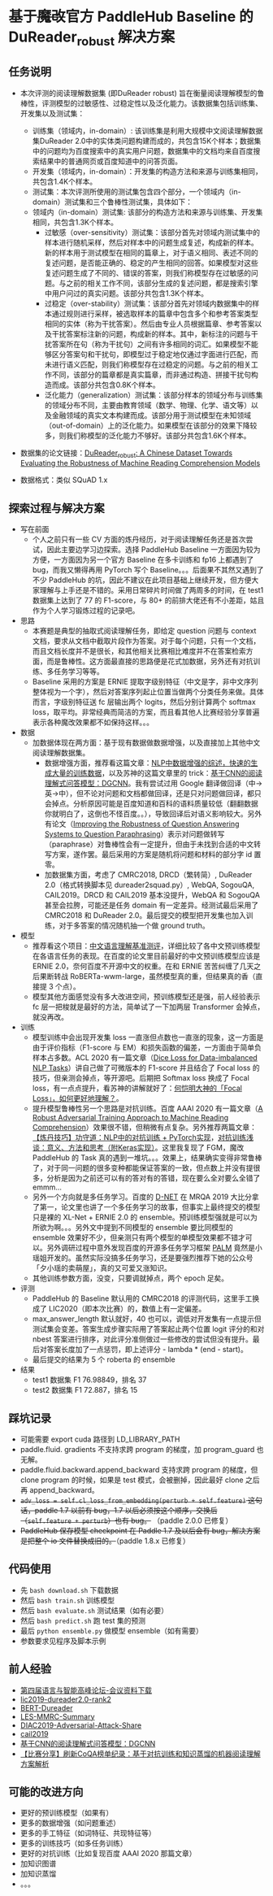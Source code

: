 # 基于~~魔改~~官方 PaddleHub Baseline 的 DuReader<sub>robust</sub> 解决方案

## 任务说明

* 本次评测的阅读理解数据集 (即DuReader robust) 旨在衡量阅读理解模型的鲁棒性，评测模型的过敏感性、过稳定性以及泛化能力。该数据集包括训练集、开发集以及测试集：
  * 训练集（领域内，in-domain）: 该训练集是利用大规模中文阅读理解数据集DuReader 2.0中的实体类问题构建而成的，共包含15K个样本；数据集中的问题均为百度搜索中的真实用户问题，数据集中的文档均来自百度搜索结果中的普通网页或百度知道中的问答页面。
  * 开发集（领域内，in-domain）：开发集的构造方法和来源与训练集相同，共包含1.4K个样本。
  * 测试集：本次评测所使用的测试集包含四个部分，一个领域内（in-domain）测试集和三个鲁棒性测试集，具体如下：
  * 领域内（in-domain）测试集: 该部分的构造方法和来源与训练集、开发集相同，共包含1.3K个样本。
    * 过敏感（over-sensitivity）测试集：该部分首先对领域内测试集中的样本进行随机采样，然后对样本中的问题生成复述，构成新的样本。新的样本用于测试模型在相同的篇章上，对于语义相同、表述不同的复述问题，是否能正确的、稳定的产生相同的回答。如果模型对这些复述问题生成了不同的、错误的答案，则我们称模型存在过敏感的问题。与之前的相关工作不同，该部分生成的复述问题，都是搜索引擎中用户问过的真实问题。该部分共包含1.3K个样本。
    * 过稳定（over-stability）测试集：该部分首先对领域内数据集中的样本通过规则进行采样，被选取样本的篇章中包含多个和参考答案类型相同的实体（称为干扰答案）。然后由专业人员根据篇章、参考答案以及干扰答案标注新的问题，构成新的样本。其中，新标注的问题与干扰答案所在句（称为干扰句）之间有许多相同的词汇。如果模型不能够区分答案句和干扰句，即模型过于稳定地仅通过字面进行匹配，而未进行语义匹配，则我们称模型存在过稳定的问题。与之前的相关工作不同，该部分的篇章都是真实篇章，而非通过构造、拼接干扰句构造而成。该部分共包含0.8K个样本。
    * 泛化能力（generalization）测试集：该部分样本的领域分布与训练集的领域分布不同，主要由教育领域（数学、物理、化学、语文等）以及金融领域的真实文本构建而成。该部分用于测试模型在未知领域（out-of-domain）上的泛化能力。如果模型在该部分的效果下降较多，则我们称模型的泛化能力不够好。该部分共包含1.6K个样本。

* 数据集的论文链接：[DuReader<sub>robust</sub>: A Chinese Dataset Towards Evaluating the Robustness of
Machine Reading Comprehension Models](https://arxiv.org/pdf/2004.11142.pdf)
* 数据格式：类似 SQuAD 1.x

## 探索过程与解决方案

* 写在前面
  * 个人之前只有一些 CV 方面的炼丹经历，对于阅读理解任务还是首次尝试，因此主要边学习边探索。选择 PaddleHub Baseline 一方面因为较为方便，一方面因为另一个官方 Baseline 在多卡训练和 fp16 上都遇到了 bug，而我又懒得再用 PyTorch 写个 Baseline。。。后面果不其然又遇到了不少 PaddleHub 的坑，因此不建议在此项目基础上继续开发，但方便大家理解与上手还是不错的。采用日常碎片时间做了两周多的时间，在 test1 数据集上达到了 77 的 F1-score，与 80+ 的前排大佬还有不小差距，姑且作为个人学习锻炼过程的记录吧。 
* 思路
  * 本赛题是典型的抽取式阅读理解任务，即给定 question 问题与 context 文档，要求从文档中截取片段作为答案。对于每个问题，只有一个文档，而且文档长度并不是很长，和其他相关比赛相比难度并不在答案检索方面，而是鲁棒性。这方面最直接的思路便是花式加数据，另外还有对抗训练、多任务学习等等。
  * Baseline 采用的方案是 ERNIE 提取字级别特征（中文是字，非中文序列整体视为一个字），然后对答案序列起止位置当做两个分类任务来做。具体而言，字级别特征送 fc 层输出两个 logits，然后分别计算两个 softmax loss，取平均。非常经典而简洁的方案，而且看其他人比赛经验分享普遍表示各种魔改效果都不如保持这样。。。
* 数据
  * 加数据体现在两方面：基于现有数据做数据增强，以及直接加上其他中文阅读理解数据集。
    * 数据增强方面，推荐看这篇文章：[NLP中数据增强的综述，快速的生成大量的训练数据](https://zhuanlan.zhihu.com/p/142168215)，以及苏神的这篇文章里的 trick：[基于CNN的阅读理解式问答模型：DGCNN](https://kexue.fm/archives/5409)。我有尝试过用 Google 翻译做回译（中->英->中），但不论对问题和文档都做回译，还是只对问题做回译，都只会掉点。分析原因可能是百度知道和百科的语料质量较低（翻翻数据你就明白了，这倒也不怪百度。。），导致回译后对语义影响较大。另外有论文（[Improving the Robustness of Question Answering Systems to Question Paraphrasing](https://www.aclweb.org/anthology/P19-1610.pdf)）表示对问题做转写（paraphrase）对鲁棒性会有一定提升，但由于未找到合适的中文转写方案，遂作罢。最后采用的方案是随机将问题和材料的部分字 id 置零。
    * 加数据集方面，考虑了 CMRC2018, DRCD（繁转简）, DuReader 2.0（格式转换脚本见 dureader2squad.py）, WebQA, SogouQA, CAIL2019。DRCD 和 CAIL2019 基本没提升，WebQA 和 SogouQA 甚至会拉胯，可能还是任务 domain 有一定差异。经测试最后采用了 CMRC2018 和 DuReader 2.0。最后提交的模型把开发集也加入训练，对于多答案的情况随机抽一个做 ground truth。
* 模型
  * 推荐看这个项目：[中文语言理解基准测评](https://github.com/CLUEbenchmark/CLUE)，详细比较了各中文预训练模型在各语言任务的表现。在百度的论文里目前最好的中文预训练模型应该是 ERNIE 2.0，奈何百度不开源中文的权重。在和 ERNIE 苦苦纠缠了几天之后果断转战 RoBERTa-wwm-large，虽然模型真的重，但结果真的香（直接提 3 个点）。
  * 模型其他方面感觉没有多大改进空间，预训练模型还是强，前人经验表示 fc 层一把梭就是最好的方法，简单试了一下加两层 Transformer 会掉点，就没再改。
* 训练
  * 模型训练中会出现开发集 loss 一直涨但点数也一直涨的现象，这一方面是由于评价指标（F1-score 与 EM）和损失函数的偏差，一方面由于简单负样本占多数。ACL 2020 有一篇文章（[Dice Loss for Data-imbalanced NLP Tasks](https://link.zhihu.com/?target=https%3A//arxiv.org/pdf/1911.02855.pdf)）讲自己做了可微版本的 F1-score 并且结合了 Focal loss 的技巧，但亲测会掉点，等开源吧。后期把 Softmax loss 换成了 Focal loss，有一点点提升，看苏神的讲解就好了：[何恺明大神的「Focal Loss」，如何更好地理解？](https://zhuanlan.zhihu.com/p/32423092)。
  * 提升模型鲁棒性另一个思路是对抗训练。百度 AAAI 2020 有一篇文章（[A Robust Adversarial Training Approach to Machine Reading Comprehension](https://www.aaai.org/Papers/AAAI/2020GB/AAAI-LiuK.6841.pdf)）效果很不错，但稍微有点复杂。另外推荐两篇文章：[【炼丹技巧】功守道：NLP中的对抗训练 + PyTorch实现](https://fyubang.com/2019/10/15/adversarial-train/)，[对抗训练浅谈：意义、方法和思考（附Keras实现）](https://kexue.fm/archives/7234)。这里我复现了 FGM，魔改 PaddleHub 的 Task 真的遇到一堆坑。。。效果上，结果确实变得非常鲁棒了，对于同一问题的很多变种都能保证答案的一致，但点数上并没有提很多，分析是因为之前还可以有的答对有的答错，现在要么全对要么全错了 emmm...
  * 另外一个方向就是多任务学习。百度的 [D-NET](https://www.aclweb.org/anthology/D19-5828/) 在 MRQA 2019 大比分拿了第一，论文里也讲了一个多任务学习的故事，但事实上最终提交的模型只是裸的 XL-Net + ERNIE 2.0 的 ensemble。预训练模型强就是可以为所欲为啊。。。另外文中提到不同模型的 ensemble 要比同模型的 ensemble 效果好不少，但亲测只有两个模型的单模型效果都不错才可以。另外调研过程中意外发现百度的开源多任务学习框架 [PALM](https://github.com/PaddlePaddle/PALM) 竟然是小瑶姐开发的。虽然实际没搞多任务学习，还是要强烈推荐下她的公众号「夕小瑶的卖萌屋」，真的又可爱又涨知识。
  * 其他训练参数方面，没变，只要调就掉点，两个 epoch 足矣。
* 评测
  * PaddleHub 的 Baseline 默认用的 CMRC2018 的评测代码，这里手工换成了 LIC2020（即本次比赛）的，数值上有一定偏差。
  * max_answer_length 默认就好，40 也可以，调低对开发集有一点提示但测试集会变差。答案生成步骤实际用了答案起止两个位置 logit 评分的和对 nbest 答案进行排序，对此评分准侧做过一些修改的尝试但没有提升。最后对答案长度加了一点惩罚，即上述评分 - lambda * (end - start)。
  * 最后提交的结果为 5 个 roberta 的 ensemble
* 结果
  * test1 数据集 F1 76.98849，排名 37
  * test2 数据集 F1 72.887，排名 15

## 踩坑记录
* 可能需要 export cuda 路径到 LD_LIBRARY_PATH
* paddle.fluid. gradients 不支持求跨 program 的梯度，加 program_guard 也无解。
* paddle.fluid.backward.append_backward 支持求跨 program 的梯度，但 clone program 的时候，如果是 test 模式，会被删掉，因此最好 clone 之后再 append_backward。
* ~~`adv_loss = self.cl_loss_from_embedding(perturb + self.feature)` 这句话，paddle 1.7 以前有 bug，1.7 以后必须按这个顺序，交换后（`self.feature + perturb`）也有 bug。~~ （paddle 2.0.0 已修复）
* ~~PaddleHub 保存模型 checkpoint 在 Paddle 1.7 及以后会有 bug，解决方案是把整个 io 文件替换成旧的。~~（paddle 1.8.x 已修复）

## 代码使用
* 先 `bash download.sh` 下载数据
* 然后 `bash train.sh` 训练模型
* 然后 `bash evaluate.sh` 测试结果（如有必要）
* 然后 `bash predict.sh` 跑 test 集的预测
* 最后 `python ensemble.py` 做模型 ensemble（如有需要）
* 参数要求见程序及脚本示例

## 前人经验
* [第四届语言与智能高峰论坛-会议资料下载](http://tcci.ccf.org.cn/summit/2019/dl.php)
* [lic2019-dureader2.0-rank2](https://github.com/SunnyMarkLiu/lic2019-dureader2.0-rank2)
* [BERT-Dureader](https://github.com/HandsomeCao/BERT-Dureader)
* [LES-MMRC-Summary](https://github.com/YingZiqiang/LES-MMRC-Summary)
* [DIAC2019-Adversarial-Attack-Share](https://github.com/WenRichard/DIAC2019-Adversarial-Attack-Share)
* [cail2019](https://github.com/NoneWait/cail2019)
* [基于CNN的阅读理解式问答模型：DGCNN](https://kexue.fm/archives/5409)
*  [【比赛分享】刷新CoQA榜单纪录：基于对抗训练和知识蒸馏的机器阅读理解方案解析](https://fyubang.com/2019/11/06/coqa/)

## 可能的改进方向
* 更好的预训练模型（如果有）
* 更多的数据增强（如问题重述）
* 更多的手工特征（如词特征、共现特征等）
* 更多的训练技巧（如多任务训练）
* 更好的对抗训练（比如复现百度 AAAI 2020 那篇文章）
* 加知识图谱
* 加知识蒸馏
* 。。。
